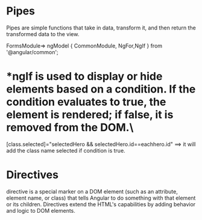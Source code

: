 # Pipes
Pipes are simple functions that take in data, transform it, and then return the transformed data to the view. 

FormsModule=> ngModel
{ CommonModule, NgFor,NgIf } from '@angular/common';

# *ngIf is used to display or hide elements based on a condition. If the condition evaluates to true, the element is rendered; if false, it is removed from the DOM.\

[class.selected]="selectedHero && selectedHero.id==eachhero.id" ==> it will add the class name selected if condition is true.

# Directives
directive is a special marker on a DOM element (such as an attribute, element name, or class) that tells Angular to do something with that element or its children. Directives extend the HTML's capabilities by adding behavior and logic to DOM elements.